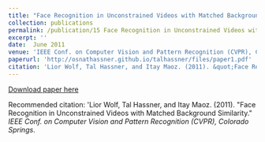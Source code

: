 ```yaml
---
title: "Face Recognition in Unconstrained Videos with Matched Background Similarity"
collection: publications
permalink: /publication/15 Face Recognition in Unconstrained Videos with Matched Background Similarity
excerpt: ''
date:  June 2011
venue: 'IEEE Conf. on Computer Vision and Pattern Recognition (CVPR), Colorado Springs'
paperurl: 'http://osnathassner.github.io/talhassner/files/paper1.pdf'
citation: 'Lior Wolf, Tal Hassner, and Itay Maoz. (2011). &quot;Face Recognition in Unconstrained Videos with Matched Background Similarity.&quot; <i>IEEE Conf. on Computer Vision and Pattern Recognition (CVPR), Colorado Springs</i>.'
---
```


[Download paper here](http://osnathassner.github.io/talhassner/files/paper1.pdf)

Recommended citation: 'Lior Wolf, Tal Hassner, and Itay Maoz. (2011). "Face Recognition in Unconstrained Videos with Matched Background Similarity." <i>IEEE Conf. on Computer Vision and Pattern Recognition (CVPR), Colorado Springs</i>.
